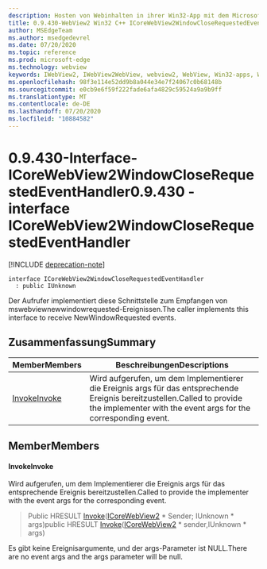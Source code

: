 ```yaml
---
description: Hosten von Webinhalten in ihrer Win32-App mit dem Microsoft Edge WebView2-Steuerelement
title: 0.9.430-WebView2 Win32 C++ ICoreWebView2WindowCloseRequestedEventHandler
author: MSEdgeTeam
ms.author: msedgedevrel
ms.date: 07/20/2020
ms.topic: reference
ms.prod: microsoft-edge
ms.technology: webview
keywords: IWebView2, IWebView2WebView, webview2, WebView, Win32-apps, Win32, Edge, ICoreWebView2, ICoreWebView2Host, Browser-Steuerelement, Edge-HTML
ms.openlocfilehash: 98f3e114e52dd9b8a044e34e7f24067c0b68148b
ms.sourcegitcommit: e0cb9e6f59f222fade6afa4829c59524a9a9b9ff
ms.translationtype: MT
ms.contentlocale: de-DE
ms.lasthandoff: 07/20/2020
ms.locfileid: "10884582"
---
```

# <span data-ttu-id="f9b6e-104">0.9.430-Interface-ICoreWebView2WindowCloseRequestedEventHandler</span><span class="sxs-lookup"><span data-stu-id="f9b6e-104">0.9.430 - interface ICoreWebView2WindowCloseRequestedEventHandler</span></span> 

[!INCLUDE [deprecation-note](../../includes/deprecation-note.md)]

```
interface ICoreWebView2WindowCloseRequestedEventHandler
  : public IUnknown
```

<span data-ttu-id="f9b6e-105">Der Aufrufer implementiert diese Schnittstelle zum Empfangen von mswebviewnewwindowrequested-Ereignissen.</span><span class="sxs-lookup"><span data-stu-id="f9b6e-105">The caller implements this interface to receive NewWindowRequested events.</span></span>

## <span data-ttu-id="f9b6e-106">Zusammenfassung</span><span class="sxs-lookup"><span data-stu-id="f9b6e-106">Summary</span></span>

 <span data-ttu-id="f9b6e-107">Member</span><span class="sxs-lookup"><span data-stu-id="f9b6e-107">Members</span></span>                        | <span data-ttu-id="f9b6e-108">Beschreibungen</span><span class="sxs-lookup"><span data-stu-id="f9b6e-108">Descriptions</span></span>
--------------------------------|---------------------------------------------
[<span data-ttu-id="f9b6e-109">Invoke</span><span class="sxs-lookup"><span data-stu-id="f9b6e-109">Invoke</span></span>](#invoke) | <span data-ttu-id="f9b6e-110">Wird aufgerufen, um dem Implementierer die Ereignis args für das entsprechende Ereignis bereitzustellen.</span><span class="sxs-lookup"><span data-stu-id="f9b6e-110">Called to provide the implementer with the event args for the corresponding event.</span></span>

## <span data-ttu-id="f9b6e-111">Member</span><span class="sxs-lookup"><span data-stu-id="f9b6e-111">Members</span></span>

#### <span data-ttu-id="f9b6e-112">Invoke</span><span class="sxs-lookup"><span data-stu-id="f9b6e-112">Invoke</span></span> 

<span data-ttu-id="f9b6e-113">Wird aufgerufen, um dem Implementierer die Ereignis args für das entsprechende Ereignis bereitzustellen.</span><span class="sxs-lookup"><span data-stu-id="f9b6e-113">Called to provide the implementer with the event args for the corresponding event.</span></span>

> <span data-ttu-id="f9b6e-114">Public HRESULT [Invoke](#invoke)([ICoreWebView2](ICoreWebView2.md) \* Sender; IUnknown \* args)</span><span class="sxs-lookup"><span data-stu-id="f9b6e-114">public HRESULT [Invoke](#invoke)([ICoreWebView2](ICoreWebView2.md) \* sender,IUnknown \* args)</span></span>

<span data-ttu-id="f9b6e-115">Es gibt keine Ereignisargumente, und der args-Parameter ist NULL.</span><span class="sxs-lookup"><span data-stu-id="f9b6e-115">There are no event args and the args parameter will be null.</span></span>

